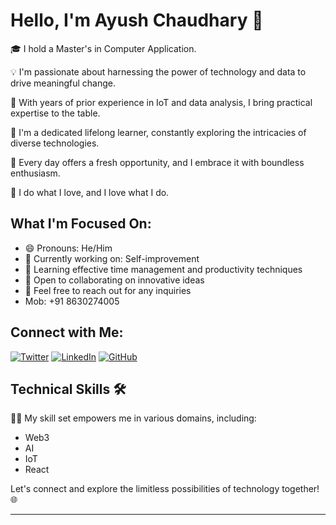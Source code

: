 # Hello, I'm Ayush Chaudhary 👋

🎓 I hold a Master's in Computer Application.

💡 I'm passionate about harnessing the power of technology and data to drive meaningful change.

🌟 With years of prior experience in IoT and data analysis, I bring practical expertise to the table.

🚀 I'm a dedicated lifelong learner, constantly exploring the intricacies of diverse technologies.

🌟 Every day offers a fresh opportunity, and I embrace it with boundless enthusiasm.

💜 I do what I love, and I love what I do.

## What I'm Focused On:

- 😄 Pronouns: He/Him
- 🔭 Currently working on: Self-improvement
- 🌱 Learning effective time management and productivity techniques
- 👯 Open to collaborating on innovative ideas
- 💬 Feel free to reach out for any inquiries
- Mob: +91 8630274005 

## Connect with Me:

[![Twitter](https://img.shields.io/badge/Twitter-%231DA1F2.svg?style=for-the-badge&logo=Twitter&logoColor=white)](https://twitter.com/Ayushch80671614)
[![LinkedIn](https://img.shields.io/badge/LinkedIn-%230077B5.svg?style=for-the-badge&logo=LinkedIn&logoColor=white)](https://www.linkedin.com/in/ayush-chaudhary-b3841216a/)
[![GitHub](https://img.shields.io/badge/GitHub-%23121011.svg?style=for-the-badge&logo=GitHub&logoColor=white)](https://github.com/AyshChaudhary)

## Technical Skills 🛠️

👨‍💻 My skill set empowers me in various domains, including:

- Web3
- AI
- IoT
- React

Let's connect and explore the limitless possibilities of technology together! 🌐

---
